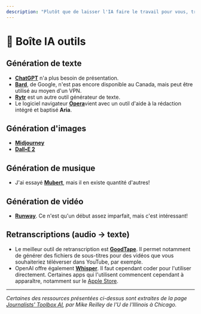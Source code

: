 ```yaml
---
description: "Plutôt que de laisser l'IA faire le travail pour vous, travailler avec l'IA peut vous permettre de faire du « journalisme augmenté\_»"
---
```


# 🧰 Boîte IA outils

## Génération de texte

* [**ChatGPT**](https://chat.openai.com/) n'a plus besoin de présentation.
* [**Bard**](https://bard.google.com/?hl=fr), de Google, n'est pas encore disponible au Canada, mais peut être utilisé au moyen d'un VPN.
* [**Rytr**](https://app.rytr.me/create) est un autre outil générateur de texte.
* Le logiciel navigateur [**Opera**](https://www.opera.com/fr)vient avec un outil d'aide à la rédaction intégré et baptisé **Aria**.

## Génération d'images

* [**Midjourney**](https://www.midjourney.com/app/)
* [**Dall•E 2**](https://labs.openai.com/)

## Génération de musique

* J'ai essayé [**Mubert**](https://mubert.com), mais il en existe quantité d'autres!

## Génération de vidéo

* [**Runway**](https://runwayml.com/ai-magic-tools/gen-2/). Ce n'est qu'un début assez imparfait, mais c'est intéressant!

## Retranscriptions (audio -> texte)

* Le meilleur outil de retranscription est [**GoodTape**](https://www.mygoodtape.com/). Il permet notamment de générer des fichiers de sous-titres pour des vidéos que vous souhaiteriez téléverser dans YouTube, par exemple.
* OpenAI offre également [**Whisper**](https://openai.com/research/whisper). Il faut cependant coder pour l'utiliser directement. Certaines apps qui l'utilisent commencent cependant à apparaître, notamment sur le [Apple Store](https://apps.apple.com/us/app/whisper-transcription/id1668083311?mt=12).

***

_Certaines des ressources présentées ci-dessus sont extraites de la page_ [_Journalists' Toolbox AI_](https://journaliststoolbox.ai/)_, par Mike Reilley de l'U de l'Illinois à Chicago._
